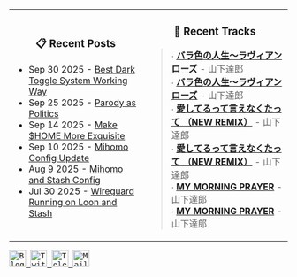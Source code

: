 <div align="center">
  <table>
    <tr>
      <td>
        <div align="center">
          <h3>📋 Recent Posts</h3>
        </div>
        <div align="left">
        
<!-- feed start -->
- Sep 30 2025 - [Best Dark Toggle System Working Way](https://gholts.top/posts/best-dark-toggle-system/)
- Sep 25 2025 - [Parody as Politics](https://gholts.top/posts/parody-as-politics/)
- Sep 14 2025 - [Make $HOME More Exquisite](https://gholts.top/posts/home-dir-organization/)
- Sep 10 2025 - [Mihomo Config Update](https://gholts.top/posts/yaml-update/)
- Aug 9 2025 - [Mihomo and Stash Config](https://gholts.top/posts/yaml/)
- Jul 30 2025 - [Wireguard Running on Loon and Stash](https://gholts.top/posts/wireguard/)
<!-- feed end -->
        
</div>
      </td>
      <td>
        <div align="center">
          <h3>🎵 Recent Tracks</h3>
        </div>
        <div align="left">
        
<!--START_LASTFM_RECENT:{"rows": 6}-->
> ∙ **[バラ色の人生〜ラヴィアンローズ](https://www.last.fm/music/%E5%B1%B1%E4%B8%8B%E9%81%94%E9%83%8E/_/%E3%83%90%E3%83%A9%E8%89%B2%E3%81%AE%E4%BA%BA%E7%94%9F%E3%80%9C%E3%83%A9%E3%83%B4%E3%82%A3%E3%82%A2%E3%83%B3%E3%83%AD%E3%83%BC%E3%82%BA)** - 山下達郎<br/>
> ∙ **[バラ色の人生〜ラヴィアンローズ](https://www.last.fm/music/%E5%B1%B1%E4%B8%8B%E9%81%94%E9%83%8E/_/%E3%83%90%E3%83%A9%E8%89%B2%E3%81%AE%E4%BA%BA%E7%94%9F%E3%80%9C%E3%83%A9%E3%83%B4%E3%82%A3%E3%82%A2%E3%83%B3%E3%83%AD%E3%83%BC%E3%82%BA)** - 山下達郎<br/>
> ∙ **[愛してるって言えなくたって （NEW REMIX）](https://www.last.fm/music/%E5%B1%B1%E4%B8%8B%E9%81%94%E9%83%8E/_/%E6%84%9B%E3%81%97%E3%81%A6%E3%82%8B%E3%81%A3%E3%81%A6%E8%A8%80%E3%81%88%E3%81%AA%E3%81%8F%E3%81%9F%E3%81%A3%E3%81%A6+%EF%BC%88NEW+REMIX%EF%BC%89)** - 山下達郎<br/>
> ∙ **[愛してるって言えなくたって （NEW REMIX）](https://www.last.fm/music/%E5%B1%B1%E4%B8%8B%E9%81%94%E9%83%8E/_/%E6%84%9B%E3%81%97%E3%81%A6%E3%82%8B%E3%81%A3%E3%81%A6%E8%A8%80%E3%81%88%E3%81%AA%E3%81%8F%E3%81%9F%E3%81%A3%E3%81%A6+%EF%BC%88NEW+REMIX%EF%BC%89)** - 山下達郎<br/>
> ∙ **[MY MORNING PRAYER](https://www.last.fm/music/%E5%B1%B1%E4%B8%8B%E9%81%94%E9%83%8E/_/MY+MORNING+PRAYER)** - 山下達郎<br/>
> ∙ **[MY MORNING PRAYER](https://www.last.fm/music/%E5%B1%B1%E4%B8%8B%E9%81%94%E9%83%8E/_/MY+MORNING+PRAYER)** - 山下達郎<br/>
<!--END_LASTFM_RECENT-->
        
</div>
      </td>
    </tr>
  </table>
</div>

<div align="left">
  <kbd>
    <a href="https://gholts.top/">
      <img
        src="https://img.shields.io/badge/Blog-black?logo=astro&logoColor=white&style=flat"
        alt="Blog"
        height="30"
      />
    </a>
  </kbd>
  <kbd>
    <a href="https://x.com/GhostMxv/">
      <img
        src="https://img.shields.io/badge/Twitter-black?logo=x&logoColor=white&style=flat"
        alt="Twitter"
        height="30"
      />
    </a>
  </kbd>
  <kbd>
    <a href="https://t.me/Gholts0c/">
      <img
        src="https://img.shields.io/badge/Telegram-blue?logo=telegram&logoColor=white&style=flat"
        alt="Telegram"
        height="30"
      />
    </a>
  </kbd>
  <kbd>
    <a href="mailto:gholts0@icloud.com">
      <img
        src="https://img.shields.io/badge/Mail-red?logo=gmail&logoColor=white&style=flat"
        alt="Mail"
        height="30"
      />
    </a>
  </kbd>
</div>
